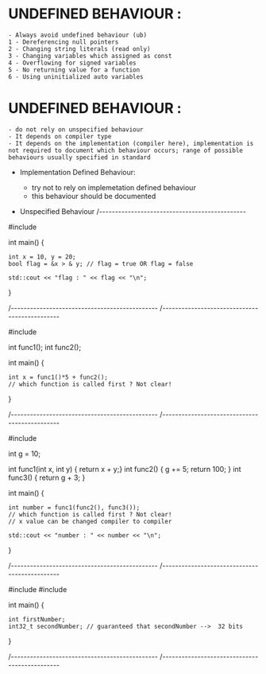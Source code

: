 # UNDEFINED BEHAVIOUR :
	- Always avoid undefined behaviour (ub)
	1 - Dereferencing null pointers
	2 - Changing string literals (read only)
	3 - Changing variables which assigned as const
	4 - Overflowing for signed variables
	5 - No returning value for a function
	6 - Using uninitialized auto variables 

# UNDEFINED BEHAVIOUR :
	- do not rely on unspecified behaviour
	- It depends on compiler type
	- It depends on the implementation (compiler here), implementation is not required to document which behaviour occurs; range of possible behaviours usually specified in standard
  
* Implementation Defined Behaviour: 
	- try not to rely on implemetation defined behaviour
	- this behaviour should be documented

* Unspecified Behaviour
/----------------------------------------------

#include <iostream>

int main() {

	int x = 10, y = 20;
	bool flag = &x > & y; // flag = true OR flag = false

	std::cout << "flag : " << flag << "\n";
}

/----------------------------------------------
/----------------------------------------------

#include <iostream>

int func1();
int func2();

int main() {

	int x = func1()*5 + func2();
	// which function is called first ? Not clear!
}

/----------------------------------------------
/----------------------------------------------

#include <iostream>

int g = 10;

int func1(int x, int y) { return x + y;}
int func2() {
	g += 5;
	return 100;
}
int func3() { return g + 3; }

int main() {

	int number = func1(func2(), func3());
	// which function is called first ? Not clear!
	// x value can be changed compiler to compiler

	std::cout << "number : " << number << "\n";
}

/----------------------------------------------
/----------------------------------------------

#include <iostream>
#include <cstdint>

int main() {

	int firstNumber;
	int32_t secondNumber; // guaranteed that secondNumber -->  32 bits 
}

/----------------------------------------------
/----------------------------------------------
